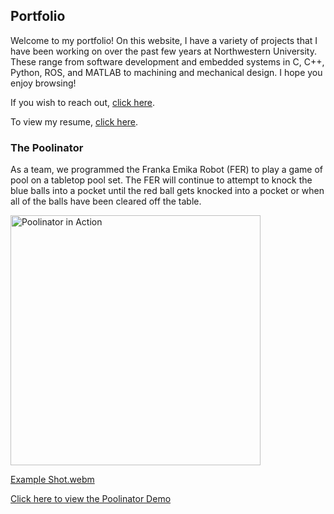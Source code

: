 ## Portfolio
Welcome to my portfolio! On this website, I have a variety of projects that I 
have been working on over the past few years at Northwestern University. 
These range from software development and embedded systems in C, C++, Python, ROS, 
and MATLAB to machining and mechanical design. I hope you enjoy browsing! 

If you wish to reach out, [click here](mailto:carolineterryn2025@u.northwestern.edu).

To view my resume, [click here](https://github.com/user-attachments/files/18142018/Resume.pdf).

### The Poolinator
As a team, we programmed the Franka Emika Robot (FER) to play a game of pool on a tabletop pool set.
The FER will continue to attempt to knock the blue balls into a pocket until the red ball gets knocked
into a pocket or when all of the balls have been cleared off the table. 

<img width="400" alt="Poolinator in Action" src="https://github.com/user-attachments/assets/ab40a052-6dd3-48f3-a214-d8fd682553aa" />

[Example Shot.webm](https://github.com/user-attachments/assets/c318aadf-1a20-432c-a3eb-d248b749f890)

[Click here to view the Poolinator Demo](https://drive.google.com/file/d/1psu3DP3Hr34mRSthxlqQxPMicgn3MlMN/view?usp=sharing)
